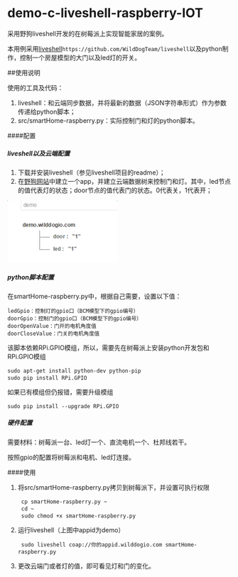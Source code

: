 # demo-c-liveshell-raspberry-IOT
采用野狗liveshell开发的在树莓派上实现智能家居的案例。

本用例采用[liveshell](https://github.com/WildDogTeam/liveshell)`https://github.com/WildDogTeam/liveshell`以及python制作，控制一个房屋模型的大门以及led灯的开关。

##使用说明

使用的工具及代码：

1. liveshell：和云端同步数据，并将最新的数据（JSON字符串形式）作为参数传递给python脚本；
2. src/smartHome-raspberry.py：实际控制门和灯的python脚本。

####配置

##### liveshell以及云端配置

1. 下载并安装liveshell（参见liveshell项目的readme）；
2. 在[野狗网站](https://www.wilddog.com/ "野狗网站")中建立一个app，并建立云端数据树来控制门和灯。其中，led节点的值代表灯的状态；door节点的值代表门的状态。0代表关，1代表开；

![](docs/resource/tree.png)

##### python脚本配置

在smartHome-raspberry.py中，根据自己需要，设置以下值：

	ledGpio：控制灯的gpio口（BCM模型下的gpio编号）
	doorGpio：控制门的gpio口（BCM模型下的gpio编号）
	doorOpenValue：门开的电机角度值
	doorCloseValue：门关的电机角度值

该脚本依赖RPi.GPIO模组，所以，需要先在树莓派上安装python开发包和RPi.GPIO模组

	sudo apt-get install python-dev python-pip
	sudo pip install RPi.GPIO

如果已有模组但仍报错，需要升级模组
	
	sudo pip install --upgrade RPi.GPIO



##### 硬件配置

需要材料：树莓派一台、led灯一个、直流电机一个、杜邦线若干。

按照gpio的配置将树莓派和电机、led灯连接。

####使用

1. 将src/smartHome-raspberry.py拷贝到树莓派下，并设置可执行权限

		cp smartHome-raspberry.py ~
		cd ~
		sudo chmod +x smartHome-raspberry.py
2. 运行liveshell（上图中appid为demo）
		
		sudo liveshell coap://你的appid.wilddogio.com smartHome-raspberry.py
3. 更改云端门或者灯的值，即可看见灯和门的变化。